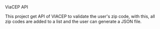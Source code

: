 ViaCEP API

This project get API of VIACEP to validate the user's zip code, with this, all zip codes are added to a list and the user can generate a JSON file.
